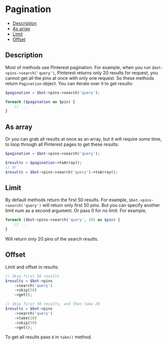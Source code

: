 # Pagination

- [Description](#description)
- [As array](#as-array)
- [Limit](#limit)
- [Offset](#offset)

## Description

Most of methods use Pinterest pagination. For example, when you run `$bot->pins->search('query')`, Pinterest returns
only 20 results for request, you cannot get all the pins at once with only one request. So these methods return
`Pagination` object. You can iterate over it to get results:

```php
$pagination = $bot->pins->search('query');

foreach ($pagination as $pin) {
    // ...
}
 ```
 
## As array

Or you can grab all results at once as an array, but it will require some time, to loop through all Pinterest pages to get these results:
```php
$pagination = $bot->pins->search('query');

$results = $pagination->toArray();
// Or
$results = $bot->pins->search('query')->toArray();
```

## Limit

By default methods return the first 50 results. For example, `$bot->pins->search('query')` will return only first 50
pins. But you can specify another limit num as a second argument. Or pass 0
for no limit. For example,
```php
foreach ($bot->pins->search('query', 20) as $pin) {
    // ...
}
```

Will return only 20 pins of the search results.

## Offset

Limit and offset in results:
```php
// Skip first 50 results
$results = $bot->pins
    ->search('query')
    ->skip(50)
    ->get();

// Skip first 50 results, and then take 20
$results = $bot->pins
    ->search('query')
    ->take(20)
    ->skip(50)
    ->get();
```

To get all results pass `0` in `take()` method.
